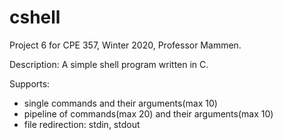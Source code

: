# cshell
Project 6 for CPE 357, Winter 2020, Professor Mammen.

Description: A simple shell program written in C.

Supports:
 - single commands and their arguments(max 10)
 - pipeline of commands(max 20) and their arguments(max 10)
 - file redirection: stdin, stdout
